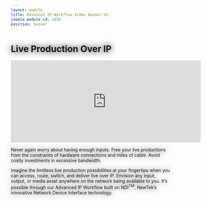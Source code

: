 ```yaml
---
layout: module
title: Advanced IP Workflow Video Banner V2
joomla_module_id: 1050
position: banner
---
```

<!-- module: IP Workflow Video Banner -->
<style scoped="scoped" type="text/css">
	<!-- .banner-container .custom {
		background-repeat: no-repeat;
		background-position: right top;
	}
	.banner-container .content-container {
		font-size: 1.8rem;
		padding: 0 80px 15px;
	}
	.banner-container h1 {
		font-family:'Helvetica Neue', Helvetica, Arial, sans-serif;
		/*text-align: center;*/
		font-size: 6rem;
		line-height: 6rem;
		font-weight: 100;
		/*text-transform: uppercase;*/
		letter-spacing: 3px;
		padding: 0;
		margin: 45px 0 25px;
	}
	.banner-container h1 strong {
		font-weight: 300;
	}
	.banner-container .ip-video-intro {
		margin-bottom: 25px;
	}
	.banner-container .ip-video-intro iframe {
		border: 1px solid #35373c;
		box-shadow: 2px 4px 13px 3px rgba(0, 0, 0, .5);
		display: block;
		max-height: 340px;
	}
	.banner-container p {
		margin-bottom: 20px;
		/*min-width: 583px;*/
	}
	@media(max-width: 768px) {
		.banner-container .content-container {
			padding: 0 20px 15px;
			background: rgba(0, 0, 0, .5);
			background: -moz-linear-gradient(top, transparent 40%, rgba(0, 0, 0, 0.7) 60%);
			background: -webkit-gradient(linear, left top, left bottom, color-stop(40%, rgba(0, 0, 0, 0)), color-stop(60%, rgba(0, 0, 0, 0.7)));
			background: -webkit-linear-gradient(top, transparent 40%, rgba(0, 0, 0, 0.7) 60%);
			background: -o-linear-gradient(top, transparent 40%, rgba(0, 0, 0, 0.7) 60%);
			background: -ms-linear-gradient(top, transparent 40%, rgba(0, 0, 0, 0.7) 60%);
			background: linear-gradient(to bottom, transparent 40%, rgba(0, 0, 0, 0.7) 60%);
		}
		.banner-container .ip-video-intro iframe {
			margin: 0 auto;
		}
		.banner-container p {
			margin: 0 auto 30px;
			min-width: inherit;
			width: 100%;
			/*max-width: 583px;*/
			float: none;
		}
	}
	-->
</style>
<div class="content-container white-text clearfix">
	<h1 class="white-text" style="text-shadow: 0 0 20px #000;">Live Production Over <strong>IP</strong>
	</h1>
	<div class="ip-video-intro"><iframe id="ip-video-intro" src="https://player.vimeo.com/video/137855231" width="600" height="260" frameborder="0" webkitallowfullscreen="" mozallowfullscreen="" allowfullscreen="allowfullscreen"></iframe>
		<script type="text/javascript">
			NEWTEKV2.scale_video('ip-video-intro', 32 / 50)
		</script>
	</div>
	<div class="span7">
		<p style="text-shadow: 0 0 20px #000;">Never again worry about having enough inputs. Free your live productions from the constraints of hardware connections and miles of cable. Avoid costly investments in excessive bandwidth.</p>
		<p style="text-shadow: 0 0 20px #000;">Imagine the limitless live production possibilities at your fingertips when you can access, route, switch, and deliver live over IP. Envision any input, output, or media asset anywhere on the network being available to you. It’s possible through our Advanced IP Workflow built on NDI<sup>TM</sup>, NewTek’s innovative Network Device Interface technology.</p>
	</div>
</div>
